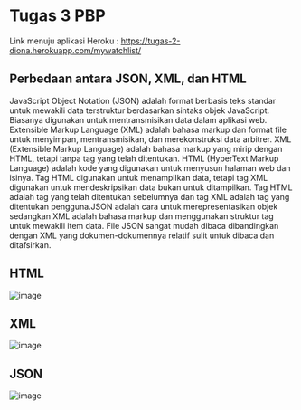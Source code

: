 # Tugas 3 PBP

Link menuju aplikasi Heroku : https://tugas-2-diona.herokuapp.com/mywatchlist/

## Perbedaan antara JSON, XML, dan HTML

JavaScript Object Notation (JSON) adalah format berbasis teks standar untuk mewakili data terstruktur berdasarkan sintaks objek JavaScript. Biasanya digunakan untuk mentransmisikan data dalam aplikasi web. Extensible Markup Language (XML) adalah bahasa markup dan format file untuk menyimpan, mentransmisikan, dan merekonstruksi data arbitrer. XML (Extensible Markup Language) adalah bahasa markup yang mirip dengan HTML, tetapi tanpa tag yang telah ditentukan. HTML (HyperText Markup Language) adalah kode yang digunakan untuk menyusun halaman web dan isinya. Tag HTML digunakan untuk menampilkan data, tetapi tag XML digunakan untuk mendeskripsikan data bukan untuk ditampilkan. Tag HTML adalah tag yang telah ditentukan sebelumnya dan tag XML adalah tag yang ditentukan pengguna.JSON adalah cara untuk merepresentasikan objek sedangkan XML adalah bahasa markup dan menggunakan struktur tag untuk mewakili item data. File JSON sangat mudah dibaca dibandingkan dengan XML yang dokumen-dokumennya relatif sulit untuk dibaca dan ditafsirkan. 

## HTML
![image](https://user-images.githubusercontent.com/112402619/191556347-dadb5124-1811-4e92-a2c9-d6fdab999667.png)

## XML
![image](https://user-images.githubusercontent.com/112402619/191556537-49cb21dd-9686-4012-914d-893d7409b1e8.png)

## JSON
![image](https://user-images.githubusercontent.com/112402619/191556735-8a59dd9e-7608-4ca3-a418-6118b45148c5.png)
